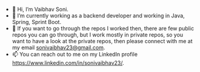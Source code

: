 - 👋 Hi, I’m Vaibhav Soni.
- 🌱 I’m currently working as a backend developer and working in Java, Spring, Sprint Boot.
- 👀 If you want to go through the repos I worked then, there are few public repos you can go through, but I work mostly in private repos, so you want to have a look at the private repos, then please connect with me at my email sonivaibhav23@gmail.com.
- 📫 You can reach out to me on my LinkedIn profile https://www.linkedin.com/in/sonivaibhav23/.

<!---
sonivaibhav23/sonivaibhav23 is a ✨ special ✨ repository because its `README.md` (this file) appears on your GitHub profile.
You can click the Preview link to take a look at your changes.
--->
